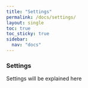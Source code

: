 ```yaml
---
title: "Settings"
permalink: /docs/settings/
layout: single
toc: true
toc_sticky: true
sidebar: 
  nav: "docs"
---
```


### Settings

Settings will be explained here